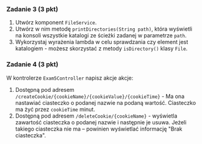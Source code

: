 ### Zadanie 3 (3 pkt)

1. Utwórz komponent `FileService`.
2. Utwórz w nim metodę `printDirectories(String path)`, która wyświetli na konsoli wszystkie katalogi ze ścieżki zadanej w parametrze `path`.
3. Wykorzystaj wyrażenia lambda w celu sprawdzania czy element jest katalogiem - możesz skorzystać z metody `isDirectory()` klasy `File`.


### Zadanie 4 (3 pkt)

W kontrolerze `Exam5Controller` napisz akcje akcje:
1. Dostępną pod adresem `/createCookie/{cookieName}/{cookieValue}/{cookieTime}` - 
 Ma ona nastawiać ciasteczko o podanej nazwie na podaną wartość. Ciasteczko ma żyć przez `cookieTime` minut.
2. Dostępną pod adresem `/deleteCookie/{cookieName}` - wyświetla zawartość ciasteczka o podanej nazwie i następnie je usuwa. 
Jeżeli takiego ciasteczka nie ma &ndash; powinien wyświetlać informację "Brak ciasteczka".
